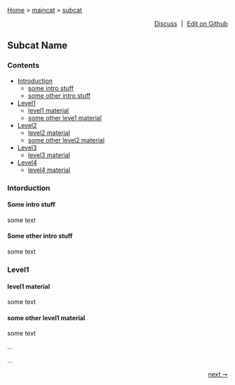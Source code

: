 [Home](home_url) > [maincat](maincat_url) > [subcat](subcat_url)

<p align="right">
    <a style="padding-right: 5px; border: red 2px" href="link_to_discuss">Discuss</a>
    |
    <a style="padding-left: 5px;" href="link_to_github_edit_page">Edit on Github</a>
</p>

## Subcat Name

### Contents
<!-- list your contents here -->
- [Introduction](#)
  - [some intro stuff](#)
  - [some other intro stuff](#)
- [Level1](#)
  - [level1 material](#)
  - [some other leve1 material](#)
- [Level2](#)
  - [level2 material](#)
  - [some other level2 material](#)
- [Level3](#)
  - [level3 material](#)
- [Level4](#)
  - [level4 material](#)

### Intorduction

#### Some intro stuff
some text

#### Some other intro stuff
some text

### Level1
#### level1 material
some text
#### some other level1 material
some text

...

...

<!-- at the right end corner add a next btn -->
<p align="right">
    <a href="#link-to-subcat-1">next 🠖</a>
</p>